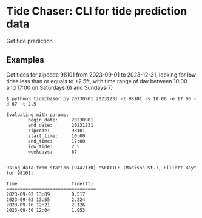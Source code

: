# Tide Chaser: CLI for tide prediction data

Get tide prediction


## Examples

Get tides for zipcode 98101 from 2023-09-01 to 2023-12-31, looking for low tides less than or equals to +2.5ft, with time range of day between 10:00 and 17:00 on Saturdays(6) and Sundays(7)
```
$ python3 tidechaser.py 20230901 20231231 -z 98101 -s 10:00 -e 17:00 -d 67 -t 2.5

Evaluating with params:
        begin_date:     20230901
        end_date:       20231231
        zipcode:        98101
        start_time:     10:00
        end_time:       17:00
        low_tide:       2.5
        weekdays:       67


Using data from station [9447130] "SEATTLE (Madison St.), Elliott Bay" for 98101:

Time                    Tide(ft)
=================================
2023-09-02 13:09        0.517
2023-09-03 13:55        2.224
2023-09-16 12:21        2.126
2023-09-30 12:04        1.953

```


